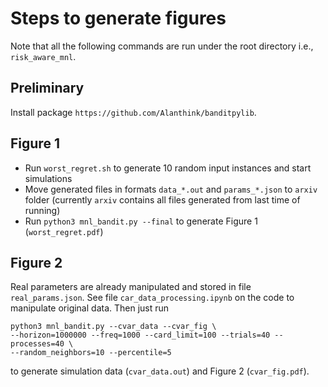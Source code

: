 # Steps to generate figures

Note that all the following commands are run under the root directory i.e., `risk_aware_mnl`.

## Preliminary

Install package `https://github.com/Alanthink/banditpylib`.

## Figure 1

* Run `worst_regret.sh` to generate 10 random input instances and start simulations
* Move generated files in formats `data_*.out` and `params_*.json` to `arxiv` folder (currently `arxiv` contains all files generated from last time of running)
* Run `python3 mnl_bandit.py --final` to generate Figure 1 (`worst_regret.pdf`)

## Figure 2

Real parameters are already manipulated and stored in file `real_params.json`. See file `car_data_processing.ipynb` on the code to manipulate original data. Then just run 
```
python3 mnl_bandit.py --cvar_data --cvar_fig \
--horizon=1000000 --freq=1000 --card_limit=100 --trials=40 --processes=40 \
--random_neighbors=10 --percentile=5
```
to generate simulation data (`cvar_data.out`) and Figure 2 (`cvar_fig.pdf`).
